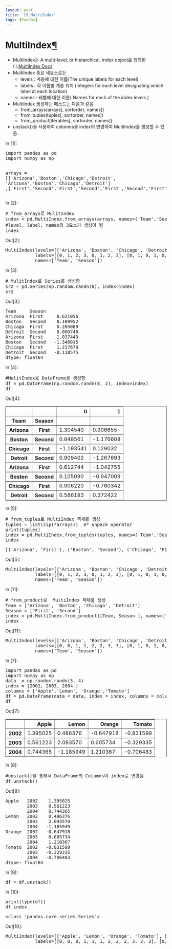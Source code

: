 ```yaml
---
layout: post
title: '15_MultiIndex'
tags: [Pandas]
---
```


<div class="cell border-box-sizing text_cell rendered">
<div class="prompt input_prompt">
</div>
<div class="inner_cell">
<div class="text_cell_render border-box-sizing rendered_html">
<h1 id="MultiIndex">MultiIndex<a class="anchor-link" href="#MultiIndex">&#182;</a></h1><ul>
<li>MultiIndex는 A multi-level, or hierarchical, index object로 정의된다.<a href="https://pandas.pydata.org/pandas-docs/stable/generated/pandas.MultiIndex.html">MultiIndex Docs</a></li>
<li>MultiIndex 중요 세요소로는<ul>
<li>levels : 계층에 대한 이름(The unique labels for each level)</li>
<li>labels : 각 이름별 계층 위치 (Integers for each level designating which label at each location)</li>
<li>names : 레벨에 대한 이름( Names for each of the index levels.)</li>
</ul>
</li>
<li>MultiIndex 생성하는 메소드는 다음과 같음<ul>
<li>from_arrays(arrays[, sortorder, names]) </li>
<li>from_tuples(tuples[, sortorder, names])</li>
<li>from_product(iterables[, sortorder, names])</li>
</ul>
</li>
<li>unstack()을 사용하여 columns을 index의 변경하여 MultiIndex를 생성할 수 있음
.</li>
</ul>

</div>
</div>
</div>
<div class="cell border-box-sizing code_cell rendered">
<div class="input">
<div class="prompt input_prompt">In&nbsp;[1]:</div>
<div class="inner_cell">
    <div class="input_area">
<div class=" highlight hl-ipython3"><pre><span></span><span class="kn">import</span> <span class="nn">pandas</span> <span class="k">as</span> <span class="nn">pd</span>
<span class="kn">import</span> <span class="nn">numpy</span> <span class="k">as</span> <span class="nn">np</span>

<span class="n">arrays</span> <span class="o">=</span> <span class="p">[[</span><span class="s1">&#39;Arizona&#39;</span><span class="p">,</span><span class="s1">&#39;Boston&#39;</span><span class="p">,</span><span class="s1">&#39;Chicago&#39;</span><span class="p">,</span><span class="s1">&#39;Detroit&#39;</span><span class="p">,</span> <span class="s1">&#39;Arizona&#39;</span><span class="p">,</span><span class="s1">&#39;Boston&#39;</span><span class="p">,</span><span class="s1">&#39;Chicago&#39;</span><span class="p">,</span><span class="s1">&#39;Detroit&#39;</span><span class="p">]</span>
         <span class="p">,[</span><span class="s1">&#39;First&#39;</span><span class="p">,</span><span class="s1">&#39;Second&#39;</span><span class="p">,</span><span class="s1">&#39;First&#39;</span><span class="p">,</span><span class="s1">&#39;Second&#39;</span><span class="p">,</span><span class="s1">&#39;First&#39;</span><span class="p">,</span><span class="s1">&#39;Second&#39;</span><span class="p">,</span><span class="s1">&#39;First&#39;</span><span class="p">,</span><span class="s1">&#39;Second&#39;</span><span class="p">]]</span>
</pre></div>

</div>
</div>
</div>

</div>
<div class="cell border-box-sizing code_cell rendered">
<div class="input">
<div class="prompt input_prompt">In&nbsp;[2]:</div>
<div class="inner_cell">
    <div class="input_area">
<div class=" highlight hl-ipython3"><pre><span></span><span class="c1"># from_arrays로 MulitIndex </span>
<span class="n">index</span> <span class="o">=</span> <span class="n">pd</span><span class="o">.</span><span class="n">MultiIndex</span><span class="o">.</span><span class="n">from_arrays</span><span class="p">(</span><span class="n">arrays</span><span class="p">,</span> <span class="n">names</span><span class="o">=</span><span class="p">(</span><span class="s1">&#39;Team&#39;</span><span class="p">,</span><span class="s1">&#39;Season&#39;</span><span class="p">))</span>
<span class="c1">#level, label, names의 3요소가 생성이 됨</span>
<span class="n">index</span>
</pre></div>

</div>
</div>
</div>

<div class="output_wrapper">
<div class="output">


<div class="output_area">
<div class="prompt output_prompt">Out[2]:</div>



<div class="output_text output_subarea output_execute_result">
<pre>MultiIndex(levels=[[&#39;Arizona&#39;, &#39;Boston&#39;, &#39;Chicago&#39;, &#39;Detroit&#39;], [&#39;First&#39;, &#39;Second&#39;]],
           labels=[[0, 1, 2, 3, 0, 1, 2, 3], [0, 1, 0, 1, 0, 1, 0, 1]],
           names=[&#39;Team&#39;, &#39;Season&#39;])</pre>
</div>

</div>

</div>
</div>

</div>
<div class="cell border-box-sizing code_cell rendered">
<div class="input">
<div class="prompt input_prompt">In&nbsp;[3]:</div>
<div class="inner_cell">
    <div class="input_area">
<div class=" highlight hl-ipython3"><pre><span></span><span class="c1"># MulitIndex로 Series를 생성함</span>
<span class="n">srz</span> <span class="o">=</span> <span class="n">pd</span><span class="o">.</span><span class="n">Series</span><span class="p">(</span><span class="n">np</span><span class="o">.</span><span class="n">random</span><span class="o">.</span><span class="n">randn</span><span class="p">(</span><span class="mi">8</span><span class="p">),</span> <span class="n">index</span><span class="o">=</span><span class="n">index</span><span class="p">)</span>
<span class="n">srz</span>
</pre></div>

</div>
</div>
</div>

<div class="output_wrapper">
<div class="output">


<div class="output_area">
<div class="prompt output_prompt">Out[3]:</div>



<div class="output_text output_subarea output_execute_result">
<pre>Team     Season
Arizona  First     0.621056
Boston   Second    0.109952
Chicago  First     0.205089
Detroit  Second    0.000748
Arizona  First     1.037440
Boston   Second   -1.348015
Chicago  First     1.217670
Detroit  Second   -0.118575
dtype: float64</pre>
</div>

</div>

</div>
</div>

</div>
<div class="cell border-box-sizing code_cell rendered">
<div class="input">
<div class="prompt input_prompt">In&nbsp;[4]:</div>
<div class="inner_cell">
    <div class="input_area">
<div class=" highlight hl-ipython3"><pre><span></span><span class="c1">#MulitIndex로 DataFrame을 생성함</span>
<span class="n">df</span> <span class="o">=</span> <span class="n">pd</span><span class="o">.</span><span class="n">DataFrame</span><span class="p">(</span><span class="n">np</span><span class="o">.</span><span class="n">random</span><span class="o">.</span><span class="n">randn</span><span class="p">(</span><span class="mi">8</span><span class="p">,</span> <span class="mi">2</span><span class="p">),</span> <span class="n">index</span><span class="o">=</span><span class="n">index</span><span class="p">)</span>
<span class="n">df</span>
</pre></div>

</div>
</div>
</div>

<div class="output_wrapper">
<div class="output">


<div class="output_area">
<div class="prompt output_prompt">Out[4]:</div>


<div class="output_html rendered_html output_subarea output_execute_result">
<div>
<style>
    .dataframe thead tr:only-child th {
        text-align: right;
    }

    .dataframe thead th {
        text-align: left;
    }

    .dataframe tbody tr th {
        vertical-align: top;
    }
</style>
<table border="1" class="dataframe">
  <thead>
    <tr style="text-align: right;">
      <th></th>
      <th></th>
      <th>0</th>
      <th>1</th>
    </tr>
    <tr>
      <th>Team</th>
      <th>Season</th>
      <th></th>
      <th></th>
    </tr>
  </thead>
  <tbody>
    <tr>
      <th>Arizona</th>
      <th>First</th>
      <td>1.304540</td>
      <td>0.906655</td>
    </tr>
    <tr>
      <th>Boston</th>
      <th>Second</th>
      <td>0.848561</td>
      <td>-1.176608</td>
    </tr>
    <tr>
      <th>Chicago</th>
      <th>First</th>
      <td>-1.193541</td>
      <td>0.129032</td>
    </tr>
    <tr>
      <th>Detroit</th>
      <th>Second</th>
      <td>0.909402</td>
      <td>-1.267693</td>
    </tr>
    <tr>
      <th>Arizona</th>
      <th>First</th>
      <td>0.612744</td>
      <td>-1.042755</td>
    </tr>
    <tr>
      <th>Boston</th>
      <th>Second</th>
      <td>0.105090</td>
      <td>-0.947009</td>
    </tr>
    <tr>
      <th>Chicago</th>
      <th>First</th>
      <td>0.906220</td>
      <td>-0.760342</td>
    </tr>
    <tr>
      <th>Detroit</th>
      <th>Second</th>
      <td>0.586193</td>
      <td>0.372422</td>
    </tr>
  </tbody>
</table>
</div>
</div>

</div>

</div>
</div>

</div>
<div class="cell border-box-sizing code_cell rendered">
<div class="input">
<div class="prompt input_prompt">In&nbsp;[5]:</div>
<div class="inner_cell">
    <div class="input_area">
<div class=" highlight hl-ipython3"><pre><span></span><span class="c1"># from_tuples로 MultiIndex 객채를 생성</span>
<span class="n">tuples</span> <span class="o">=</span> <span class="nb">list</span><span class="p">(</span><span class="nb">zip</span><span class="p">(</span><span class="o">*</span><span class="n">arrays</span><span class="p">))</span>  <span class="c1">#* unpack operator</span>
<span class="nb">print</span><span class="p">(</span><span class="n">tuples</span><span class="p">)</span>
<span class="n">index</span> <span class="o">=</span> <span class="n">pd</span><span class="o">.</span><span class="n">MultiIndex</span><span class="o">.</span><span class="n">from_tuples</span><span class="p">(</span><span class="n">tuples</span><span class="p">,</span> <span class="n">names</span><span class="o">=</span><span class="p">[</span><span class="s1">&#39;Team&#39;</span><span class="p">,</span><span class="s1">&#39;Season&#39;</span><span class="p">])</span>
<span class="n">index</span>
</pre></div>

</div>
</div>
</div>

<div class="output_wrapper">
<div class="output">


<div class="output_area">
<div class="prompt"></div>

<div class="output_subarea output_stream output_stdout output_text">
<pre>[(&#39;Arizona&#39;, &#39;First&#39;), (&#39;Boston&#39;, &#39;Second&#39;), (&#39;Chicago&#39;, &#39;First&#39;), (&#39;Detroit&#39;, &#39;Second&#39;), (&#39;Arizona&#39;, &#39;First&#39;), (&#39;Boston&#39;, &#39;Second&#39;), (&#39;Chicago&#39;, &#39;First&#39;), (&#39;Detroit&#39;, &#39;Second&#39;)]
</pre>
</div>
</div>

<div class="output_area">
<div class="prompt output_prompt">Out[5]:</div>



<div class="output_text output_subarea output_execute_result">
<pre>MultiIndex(levels=[[&#39;Arizona&#39;, &#39;Boston&#39;, &#39;Chicago&#39;, &#39;Detroit&#39;], [&#39;First&#39;, &#39;Second&#39;]],
           labels=[[0, 1, 2, 3, 0, 1, 2, 3], [0, 1, 0, 1, 0, 1, 0, 1]],
           names=[&#39;Team&#39;, &#39;Season&#39;])</pre>
</div>

</div>

</div>
</div>

</div>
<div class="cell border-box-sizing code_cell rendered">
<div class="input">
<div class="prompt input_prompt">In&nbsp;[11]:</div>
<div class="inner_cell">
    <div class="input_area">
<div class=" highlight hl-ipython3"><pre><span></span><span class="c1"># from_product로  MultiIndex 객채를 생성</span>
<span class="n">Team</span> <span class="o">=</span> <span class="p">[</span><span class="s1">&#39;Arizona&#39;</span><span class="p">,</span> <span class="s1">&#39;Boston&#39;</span><span class="p">,</span> <span class="s1">&#39;Chicago&#39;</span><span class="p">,</span> <span class="s1">&#39;Detroit&#39;</span><span class="p">]</span>
<span class="n">Season</span> <span class="o">=</span> <span class="p">[</span><span class="s1">&#39;First&#39;</span><span class="p">,</span> <span class="s1">&#39;Second&#39;</span><span class="p">]</span>
<span class="n">index</span> <span class="o">=</span> <span class="n">pd</span><span class="o">.</span><span class="n">MultiIndex</span><span class="o">.</span><span class="n">from_product</span><span class="p">([</span><span class="n">Team</span><span class="p">,</span> <span class="n">Season</span> <span class="p">],</span> <span class="n">names</span><span class="o">=</span><span class="p">[</span><span class="s1">&#39;Team&#39;</span><span class="p">,</span><span class="s1">&#39;Season&#39;</span><span class="p">])</span>
<span class="n">index</span>
</pre></div>

</div>
</div>
</div>

<div class="output_wrapper">
<div class="output">


<div class="output_area">
<div class="prompt output_prompt">Out[11]:</div>



<div class="output_text output_subarea output_execute_result">
<pre>MultiIndex(levels=[[&#39;Arizona&#39;, &#39;Boston&#39;, &#39;Chicago&#39;, &#39;Detroit&#39;], [&#39;First&#39;, &#39;Second&#39;]],
           labels=[[0, 0, 1, 1, 2, 2, 3, 3], [0, 1, 0, 1, 0, 1, 0, 1]],
           names=[&#39;Team&#39;, &#39;Season&#39;])</pre>
</div>

</div>

</div>
</div>

</div>
<div class="cell border-box-sizing code_cell rendered">
<div class="input">
<div class="prompt input_prompt">In&nbsp;[7]:</div>
<div class="inner_cell">
    <div class="input_area">
<div class=" highlight hl-ipython3"><pre><span></span><span class="kn">import</span> <span class="nn">pandas</span> <span class="k">as</span> <span class="nn">pd</span>
<span class="kn">import</span> <span class="nn">numpy</span> <span class="k">as</span> <span class="nn">np</span>
<span class="n">data</span>  <span class="o">=</span> <span class="n">np</span><span class="o">.</span><span class="n">random</span><span class="o">.</span><span class="n">randn</span><span class="p">(</span><span class="mi">3</span><span class="p">,</span> <span class="mi">4</span><span class="p">)</span>
<span class="n">index</span> <span class="o">=</span> <span class="p">[</span><span class="mi">2002</span><span class="p">,</span> <span class="mi">2003</span><span class="p">,</span> <span class="mi">2004</span> <span class="p">]</span>
<span class="n">columns</span> <span class="o">=</span> <span class="p">[</span><span class="s1">&#39;Apple&#39;</span><span class="p">,</span><span class="s1">&#39;Lemon&#39;</span><span class="p">,</span> <span class="s1">&#39;Orange&#39;</span><span class="p">,</span><span class="s1">&#39;Tomato&#39;</span><span class="p">]</span>
<span class="n">df</span> <span class="o">=</span> <span class="n">pd</span><span class="o">.</span><span class="n">DataFrame</span><span class="p">(</span><span class="n">data</span> <span class="o">=</span> <span class="n">data</span><span class="p">,</span> <span class="n">index</span> <span class="o">=</span> <span class="n">index</span><span class="p">,</span> <span class="n">columns</span> <span class="o">=</span> <span class="n">columns</span><span class="p">)</span>
<span class="n">df</span>
</pre></div>

</div>
</div>
</div>

<div class="output_wrapper">
<div class="output">


<div class="output_area">
<div class="prompt output_prompt">Out[7]:</div>


<div class="output_html rendered_html output_subarea output_execute_result">
<div>
<style>
    .dataframe thead tr:only-child th {
        text-align: right;
    }

    .dataframe thead th {
        text-align: left;
    }

    .dataframe tbody tr th {
        vertical-align: top;
    }
</style>
<table border="1" class="dataframe">
  <thead>
    <tr style="text-align: right;">
      <th></th>
      <th>Apple</th>
      <th>Lemon</th>
      <th>Orange</th>
      <th>Tomato</th>
    </tr>
  </thead>
  <tbody>
    <tr>
      <th>2002</th>
      <td>1.395025</td>
      <td>0.486376</td>
      <td>-0.647918</td>
      <td>-0.831599</td>
    </tr>
    <tr>
      <th>2003</th>
      <td>0.561223</td>
      <td>2.093570</td>
      <td>0.605734</td>
      <td>-0.329335</td>
    </tr>
    <tr>
      <th>2004</th>
      <td>0.744365</td>
      <td>-1.185949</td>
      <td>1.210367</td>
      <td>-0.706483</td>
    </tr>
  </tbody>
</table>
</div>
</div>

</div>

</div>
</div>

</div>
<div class="cell border-box-sizing code_cell rendered">
<div class="input">
<div class="prompt input_prompt">In&nbsp;[8]:</div>
<div class="inner_cell">
    <div class="input_area">
<div class=" highlight hl-ipython3"><pre><span></span><span class="c1">#unstack()을 통해서 DataFrame의 Columns이 index로 변경됨</span>
<span class="n">df</span><span class="o">.</span><span class="n">unstack</span><span class="p">()</span>
</pre></div>

</div>
</div>
</div>

<div class="output_wrapper">
<div class="output">


<div class="output_area">
<div class="prompt output_prompt">Out[8]:</div>



<div class="output_text output_subarea output_execute_result">
<pre>Apple   2002    1.395025
        2003    0.561223
        2004    0.744365
Lemon   2002    0.486376
        2003    2.093570
        2004   -1.185949
Orange  2002   -0.647918
        2003    0.605734
        2004    1.210367
Tomato  2002   -0.831599
        2003   -0.329335
        2004   -0.706483
dtype: float64</pre>
</div>

</div>

</div>
</div>

</div>
<div class="cell border-box-sizing code_cell rendered">
<div class="input">
<div class="prompt input_prompt">In&nbsp;[9]:</div>
<div class="inner_cell">
    <div class="input_area">
<div class=" highlight hl-ipython3"><pre><span></span><span class="n">df</span> <span class="o">=</span> <span class="n">df</span><span class="o">.</span><span class="n">unstack</span><span class="p">()</span>
</pre></div>

</div>
</div>
</div>

</div>
<div class="cell border-box-sizing code_cell rendered">
<div class="input">
<div class="prompt input_prompt">In&nbsp;[10]:</div>
<div class="inner_cell">
    <div class="input_area">
<div class=" highlight hl-ipython3"><pre><span></span><span class="nb">print</span><span class="p">(</span><span class="nb">type</span><span class="p">(</span><span class="n">df</span><span class="p">))</span>
<span class="n">df</span><span class="o">.</span><span class="n">index</span>
</pre></div>

</div>
</div>
</div>

<div class="output_wrapper">
<div class="output">


<div class="output_area">
<div class="prompt"></div>

<div class="output_subarea output_stream output_stdout output_text">
<pre>&lt;class &#39;pandas.core.series.Series&#39;&gt;
</pre>
</div>
</div>

<div class="output_area">
<div class="prompt output_prompt">Out[10]:</div>



<div class="output_text output_subarea output_execute_result">
<pre>MultiIndex(levels=[[&#39;Apple&#39;, &#39;Lemon&#39;, &#39;Orange&#39;, &#39;Tomato&#39;], [2002, 2003, 2004]],
           labels=[[0, 0, 0, 1, 1, 1, 2, 2, 2, 3, 3, 3], [0, 1, 2, 0, 1, 2, 0, 1, 2, 0, 1, 2]])</pre>
</div>

</div>

</div>
</div>

</div>
 

